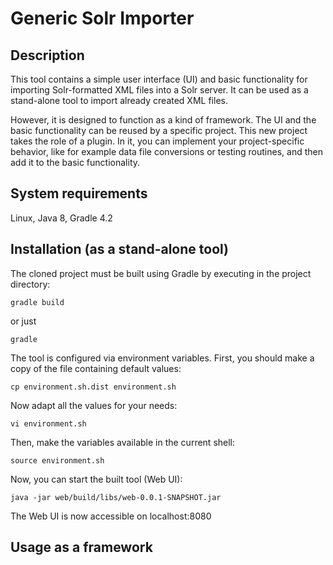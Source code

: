 # Generic Solr Importer
## Description

This tool contains a simple user interface (UI) and basic functionality for importing Solr-formatted XML files into a Solr server. It can be used as a stand-alone tool to import already created XML files.

However, it is designed to function as a kind of framework. The UI and the basic functionality can be reused by a specific project. This new project takes the role of a plugin. In it, you can implement your project-specific behavior, like for example data file conversions or testing routines, and then add it to the basic functionality.

## System requirements

Linux, Java 8, Gradle 4.2

## Installation (as a stand-alone tool)

The cloned project must be built using Gradle by executing in the project directory:

```gradle build```

or just 

```gradle```

The tool is configured via environment variables. First, you should make a copy of the file containing default values:

``` cp environment.sh.dist environment.sh ```

Now adapt all the values for your needs:

``` vi environment.sh ```

Then, make the variables available in the current shell:

``` source environment.sh ```

Now, you can start the built tool (Web UI):

``` java -jar web/build/libs/web-0.0.1-SNAPSHOT.jar ```

The Web UI is now accessible on localhost:8080

## Usage as a framework

